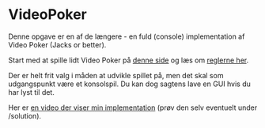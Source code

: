 # VideoPoker

Denne opgave er en af de længere - en fuld (console) implementation af Video Poker (Jacks or better).

Start med at spille lidt Video Poker på [denne side](https://classicvideopoker.com/classicvideopoker/) og læs om [reglerne her](https://en.wikipedia.org/wiki/Video_poker#Jacks_or_Better).

Der er helt frit valg i måden at udvikle spillet på, men det skal som udgangspunkt være et konsolspil. Du kan dog sagtens lave en GUI hvis du har lyst til det.

Her er [en video der viser min implementation](https://s3.eu-west-1.amazonaws.com/media.cronberg.dk/cs/niveau3/videopoker.mp4) (prøv den selv eventuelt under /solution).
